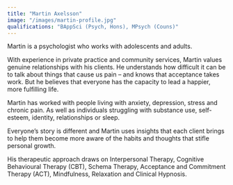 ```yaml
---
title: "Martin Axelsson"
image: "/images/martin-profile.jpg"
qualifications: "BAppSci (Psych, Hons), MPsych (Couns)"
---
```

Martin is a psychologist who works with adolescents and adults.

With experience in private practice and community services, Martin values genuine relationships with his clients. He understands how difficult it can be to talk about things that cause us pain – and knows that acceptance takes work. But he believes that everyone has the capacity to lead a happier, more fulfilling life.

Martin has worked with people living with anxiety, depression, stress and chronic pain. As well as individuals struggling with substance use, self-esteem, identity, relationships or sleep.

Everyone’s story is different and Martin uses insights that each client brings to help them become more aware of the habits and thoughts that stifle personal growth. 

His therapeutic approach draws on Interpersonal Therapy, Cognitive Behavioural Therapy (CBT), Schema Therapy, Acceptance and Commitment Therapy (ACT), Mindfulness, Relaxation and Clinical Hypnosis.
